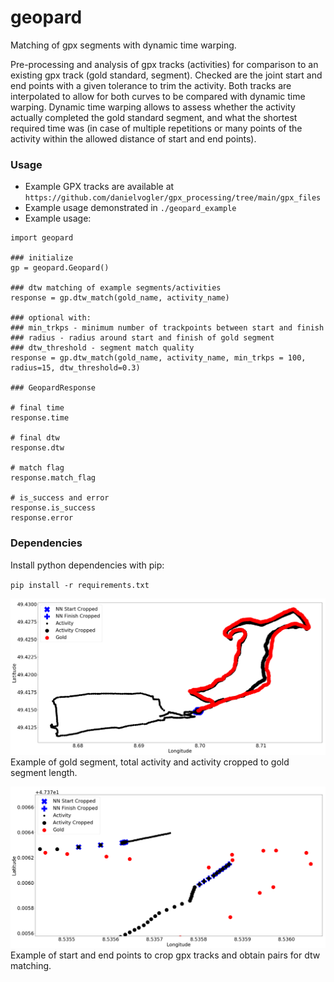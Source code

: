 # geopard
Matching of gpx segments with dynamic time warping.

Pre-processing and analysis of gpx tracks (activities) for comparison to an existing gpx track (gold standard, segment). Checked are the joint start and end points with a given tolerance to trim the activity. Both tracks are interpolated to allow for both curves to be compared with dynamic time warping. Dynamic time warping allows to assess whether the activity actually completed the gold standard segment, and what the shortest required time was (in case of multiple repetitions or many points of the activity within the allowed distance of start and end points). 

### Usage 
- Example GPX tracks are available at `https://github.com/danielvogler/gpx_processing/tree/main/gpx_files`
- Example usage demonstrated in `./geopard_example`
- Example usage:

```
import geopard

### initialize
gp = geopard.Geopard()

### dtw matching of example segments/activities
response = gp.dtw_match(gold_name, activity_name)

### optional with:
### min_trkps - minimum number of trackpoints between start and finish
### radius - radius around start and finish of gold segment
### dtw_threshold - segment match quality
response = gp.dtw_match(gold_name, activity_name, min_trkps = 100, radius=15, dtw_threshold=0.3)

### GeopardResponse

# final time
response.time

# final dtw
response.dtw

# match flag
response.match_flag

# is_success and error
response.is_success
response.error
```

### Dependencies

Install python dependencies with pip:

`pip install -r requirements.txt`

![Example image](/images/example_track.png "Example of gpx crop")
Example of gold segment, total activity and activity cropped to gold segment length.


![Example image](/images/example_track_start-finish.png "Example start and end points")
Example of start and end points to crop gpx tracks and obtain pairs for dtw matching.
